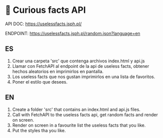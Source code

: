 # 👀 Curious facts API

API DOC:
https://uselessfacts.jsph.pl/

ENDPOINT:
https://uselessfacts.jsph.pl/random.json?language=en

## ES

1. Crear una carpeta 'src' que contenga archivos index.html y api.js
2. Llamar con FetchAPI al endpoint de la api de useless facts, obtener hechos aleatorios en imprimirlos en pantalla.
3. Los useless facts que nos gustan imprimirlos en una lista de favoritos.
4. Poner el estilo que desees.

## EN

1. Create a folder 'src' that contains an index.html and api.js files.
2. Call with FetchAPI to the useless facts api, get random facts and render on screen.
3. Render on screen in a favourite list the useless facts that you like.
4. Put the styles tha you like.
